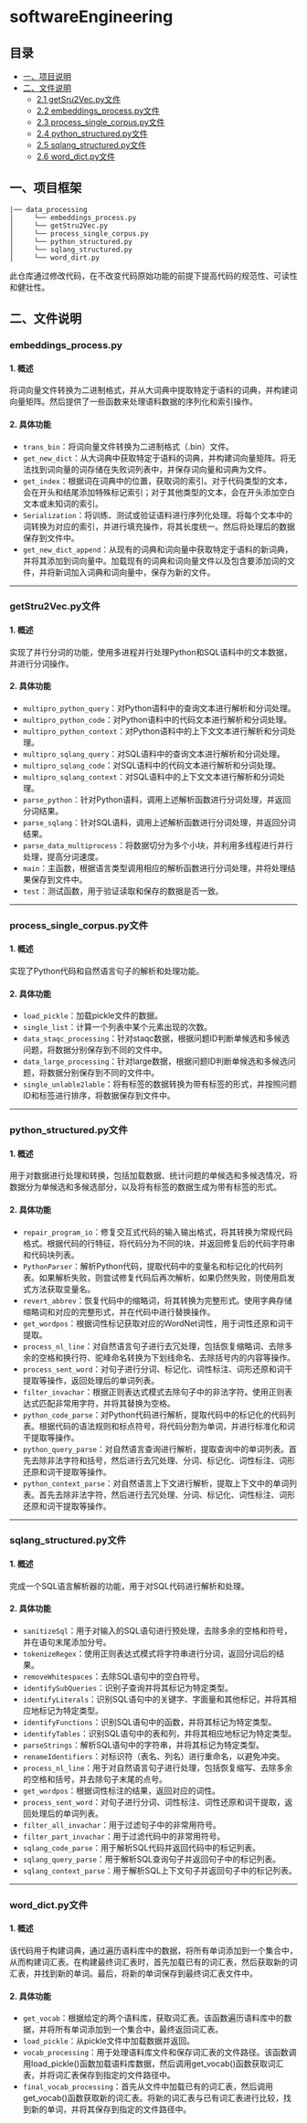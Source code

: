# softwareEngineering

## 目录

- [一、项目说明](#一项目框架)
- [二、文件说明](#二文件说明)
  - [2.1 getSru2Vec.py文件](#getStru2Vecpy文件)
  - [2.2 embeddings_process.py文件](#embeddings_processpy文件)
  - [2.3 process_single_corpus.py文件](#process_single_corpuspy文件)
  - [2.4 python_structured.py文件](#python_structuredpy文件)
  - [2.5 sqlang_structured.py文件](#sqlang_structuredpy文件)
  - [2.6 word_dict.py文件](#word_dictpy文件)

## 一、项目框架
```
|── data_processing  
│     └── embeddings_process.py  
│     └── getStru2Vec.py
│     └── process_single_corpus.py
│     └── python_structured.py
│     └── sqlang_structured.py
│     └── word_dirt.py
```
此仓库通过修改代码，在不改变代码原始功能的前提下提高代码的规范性、可读性和健壮性。

## 二、文件说明

### embeddings_process.py 

#### 1. 概述
将词向量文件转换为二进制格式，并从大词典中提取特定于语料的词典，并构建词向量矩阵。然后提供了一些函数来处理语料数据的序列化和索引操作。

#### 2. 具体功能
- `trans_bin`：将词向量文件转换为二进制格式（.bin）文件。
- `get_new_dict`：从大词典中获取特定于语料的词典，并构建词向量矩阵。将无法找到词向量的词存储在失败词列表中，并保存词向量和词典为文件。
- `get_index`：根据词在词典中的位置，获取词的索引。对于代码类型的文本，会在开头和结尾添加特殊标记索引；对于其他类型的文本，会在开头添加空白文本或未知词的索引。
- `Serialization`：将训练、测试或验证语料进行序列化处理。将每个文本中的词转换为对应的索引，并进行填充操作，将其长度统一。然后将处理后的数据保存到文件中。
- `get_new_dict_append`：从现有的词典和词向量中获取特定于语料的新词典，并将其添加到词向量中。加载现有的词典和词向量文件以及包含要添加词的文件，并将新词加入词典和词向量中，保存为新的文件。
---
### getStru2Vec.py文件

#### 1. 概述
实现了并行分词的功能，使用多进程并行处理Python和SQL语料中的文本数据，并进行分词操作。

#### 2. 具体功能
- `multipro_python_query`：对Python语料中的查询文本进行解析和分词处理。
- `multipro_python_code`：对Python语料中的代码文本进行解析和分词处理。
- `multipro_python_context`：对Python语料中的上下文文本进行解析和分词处理。
- `multipro_sqlang_query`：对SQL语料中的查询文本进行解析和分词处理。
- `multipro_sqlang_code`：对SQL语料中的代码文本进行解析和分词处理。
- `multipro_sqlang_context`：对SQL语料中的上下文文本进行解析和分词处理。
- `parse_python`：针对Python语料，调用上述解析函数进行分词处理，并返回分词结果。
- `parse_sqlang`：针对SQL语料，调用上述解析函数进行分词处理，并返回分词结果。
- `parse_data_multiprocess`：将数据切分为多个小块，并利用多线程进行并行处理，提高分词速度。
- `main`：主函数，根据语言类型调用相应的解析函数进行分词处理，并将处理结果保存到文件中。
- `test`：测试函数，用于验证读取和保存的数据是否一致。
---
### process_single_corpus.py文件

#### 1. 概述
实现了Python代码和自然语言句子的解析和处理功能。

#### 2. 具体功能
- `load_pickle`：加载pickle文件的数据。
- `single_list`：计算一个列表中某个元素出现的次数。
- `data_staqc_processing`：针对staqc数据，根据问题ID判断单候选和多候选问题，将数据分别保存到不同的文件中。
- `data_large_processing`：针对large数据，根据问题ID判断单候选和多候选问题，将数据分别保存到不同的文件中。
- `single_unlable2lable`：将有标签的数据转换为带有标签的形式，并按照问题ID和标签进行排序，将数据保存到文件中。
---

### python_structured.py文件

#### 1. 概述
用于对数据进行处理和转换，包括加载数据、统计问题的单候选和多候选情况，将数据分为单候选和多候选部分，以及将有标签的数据生成为带有标签的形式。

#### 2. 具体功能
- `repair_program_io`：修复交互式代码的输入输出格式，将其转换为常规代码格式。根据代码的行特征，将代码分为不同的块，并返回修复后的代码字符串和代码块列表。
- `PythonParser`：解析Python代码，提取代码中的变量名和标记化的代码列表。如果解析失败，则尝试修复代码后再次解析，如果仍然失败，则使用启发式方法获取变量名。
- `revert_abbrev`：恢复代码中的缩略词，将其转换为完整形式。使用字典存储缩略词和对应的完整形式，并在代码中进行替换操作。
- `get_wordpos`：根据词性标记获取对应的WordNet词性，用于词性还原和词干提取。
- `process_nl_line`：对自然语言句子进行去冗处理，包括恢复缩略词、去除多余的空格和换行符、驼峰命名转换为下划线命名、去除括号内的内容等操作。
- `process_sent_word`：对句子进行分词、标记化、词性标注、词形还原和词干提取等操作，返回处理后的单词列表。
- `filter_invachar`：根据正则表达式模式去除句子中的非法字符。使用正则表达式匹配非常用字符，并将其替换为空格。
- `python_code_parse`：对Python代码进行解析，提取代码中的标记化的代码列表。根据代码的语法规则和标点符号，将代码分割为单词，并进行标准化和词干提取等操作。
- `python_query_parse`：对自然语言查询进行解析，提取查询中的单词列表。首先去除非法字符和括号，然后进行去冗处理、分词、标记化、词性标注、词形还原和词干提取等操作。
- `python_context_parse`：对自然语言上下文进行解析，提取上下文中的单词列表。首先去除非法字符，然后进行去冗处理、分词、标记化、词性标注、词形还原和词干提取等操作。

---

### sqlang_structured.py文件

#### 1. 概述
完成一个SQL语言解析器的功能，用于对SQL代码进行解析和处理。

#### 2. 具体功能
- `sanitizeSql`：用于对输入的SQL语句进行预处理，去除多余的空格和符号，并在语句末尾添加分号。
- `tokenizeRegex`：使用正则表达式模式将字符串进行分词，返回分词后的结果。
- `removeWhitespaces`：去除SQL语句中的空白符号。
- `identifySubQueries`：识别子查询并将其标记为特定类型。
- `identifyLiterals`：识别SQL语句中的关键字、字面量和其他标记，并将其相应地标记为特定类型。
- `identifyFunctions`：识别SQL语句中的函数，并将其标记为特定类型。
- `identifyTables`：识别SQL语句中的表和列，并将其相应地标记为特定类型。
- `parseStrings`：解析SQL语句中的字符串，并将其标记为特定类型。
- `renameIdentifiers`：对标识符（表名、列名）进行重命名，以避免冲突。
- `process_nl_line`：用于对自然语言句子进行处理，包括恢复缩写、去除多余的空格和括号，并去除句子末尾的点号。
- `get_wordpos`：根据词性标注的结果，返回对应的词性。
- `process_sent_word`：对句子进行分词、词性标注、词性还原和词干提取，返回处理后的单词列表。
- `filter_all_invachar`：用于过滤句子中的非常用符号。
- `filter_part_invachar`：用于过滤代码中的非常用符号。
- `sqlang_code_parse`：用于解析SQL代码并返回代码中的标记列表。
- `sqlang_query_parse`：用于解析SQL查询句子并返回句子中的标记列表。
- `sqlang_context_parse`：用于解析SQL上下文句子并返回句子中的标记列表。

---

### word_dict.py文件

#### 1. 概述
该代码用于构建词典，通过遍历语料库中的数据，将所有单词添加到一个集合中，从而构建词汇表。在构建最终词汇表时，首先加载已有的词汇表，然后获取新的词汇表，并找到新的单词。最后，将新的单词保存到最终词汇表文件中。

#### 2. 具体功能
- `get_vocab`：根据给定的两个语料库，获取词汇表。该函数遍历语料库中的数据，并将所有单词添加到一个集合中，最终返回词汇表。
- `load_pickle`：从pickle文件中加载数据并返回。
- `vocab_processing`：用于处理语料库文件和保存词汇表的文件路径。该函数调用load_pickle()函数加载语料库数据，然后调用get_vocab()函数获取词汇表，并将词汇表保存到指定的文件路径中。
- `final_vocab_processing`：首先从文件中加载已有的词汇表，然后调用get_vocab()函数获取新的词汇表。将新的词汇表与已有词汇表进行比较，找到新的单词，并将其保存到指定的文件路径中。
